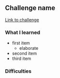 ## Challenge name

[Link to challenge](website)

### What I learned
- first item
    - elaborate
- second item
- third item

### Difficulties
